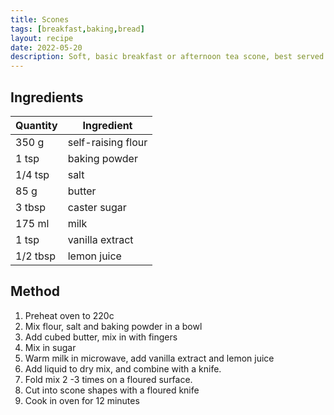 ```yaml
---
title: Scones
tags: [breakfast,baking,bread]
layout: recipe
date: 2022-05-20
description: Soft, basic breakfast or afternoon tea scone, best served with jam and whipped cream.
---
```

## Ingredients

|Quantity|Ingredient
|-|-
|350 g|self-raising flour
|1 tsp|baking powder
|1/4 tsp|salt
|85 g|butter
|3 tbsp|caster sugar
|175 ml|milk
|1 tsp|vanilla extract
|1/2 tbsp|lemon juice

## Method

1. Preheat oven to 220c
2. Mix flour, salt and baking powder in a bowl
3. Add cubed butter, mix in with fingers
4. Mix in sugar
5. Warm milk in microwave, add vanilla extract and lemon juice
6. Add liquid to dry mix, and combine with a knife.
7. Fold mix 2 -3 times on a floured surface.
8. Cut into scone shapes with a floured knife
9. Cook in oven for 12 minutes

    